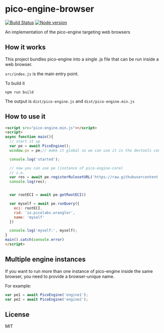 # pico-engine-browser

[![Build Status](https://travis-ci.org/Picolab/pico-engine.svg?branch=master)](https://travis-ci.org/Picolab/pico-engine)
[![Node version](https://img.shields.io/node/v/pico-engine.svg)](https://nodejs.org/en/download/)

An implementation of the pico-engine targeting web browsers

## How it works

This project bundles pico-engine into a single .js file that can be run inside a web browser.

`src/index.js` is the main entry point.

To build it

```
npm run build
```

The output is `dist/pico-engine.js` and  `dist/pico-engine.min.js`

## How to use it

```html
<script src="pico-engine.min.js"></script>
<script>
async function main(){
  // start it up
  var pe = await PicoEngine();
  window.pe = pe;// make it global so we can use it in the devtools console

  console.log('started');

  // now you can use pe (instance of pico-engine-core)
  // i.e.
  var res = await pe.registerRulesetURL('https://raw.githubusercontent.com/Picolab/pico-engine/master/test-rulesets/hello-world.krl');
  console.log(res);


  var rootECI = await pe.getRootECI()

  var myself = await pe.runQuery({
    eci: rootECI,
    rid: 'io.picolabs.wrangler',
    name: 'myself'
  })

  console.log('myself:', myself);
}
main().catch(console.error)
</script>
```

## Multiple engine instances

If you want to run more than one instance of pico-engine inside the same browser, you need to provide a browser-unique name.

For example:
```js
var pe1 = await PicoEngine('engine1');
var pe2 = await PicoEngine('engine2');
```

## License

MIT
